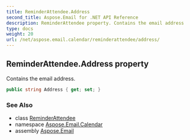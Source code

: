 ```yaml
---
title: ReminderAttendee.Address
second_title: Aspose.Email for .NET API Reference
description: ReminderAttendee property. Contains the email address
type: docs
weight: 20
url: /net/aspose.email.calendar/reminderattendee/address/
---
```

## ReminderAttendee.Address property

Contains the email address.

```csharp
public string Address { get; set; }
```

### See Also

* class [ReminderAttendee](../)
* namespace [Aspose.Email.Calendar](../../reminderattendee/)
* assembly [Aspose.Email](../../../)


